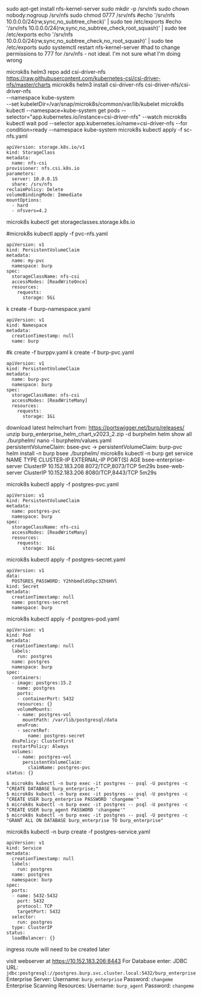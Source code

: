 sudo apt-get install nfs-kernel-server
sudo mkdir -p /srv/nfs
sudo chown nobody:nogroup /srv/nfs
sudo chmod 0777 /srv/nfs
#echo '/srv/nfs 10.0.0.0/24(rw,sync,no_subtree_check)' | sudo tee /etc/exports
#echo '/srv/nfs 10.0.0.0/24(rw,sync,no_subtree_check,root_squash)' | sudo tee /etc/exports
echo '/srv/nfs 10.0.0.0/24(rw,sync,no_subtree_check,no_root_squash)' | sudo tee /etc/exports
sudo systemctl restart nfs-kernel-server
#had to change permissions to 777 for /srv/nfs - not ideal. I'm not sure what I'm doing wrong

microk8s helm3 repo add csi-driver-nfs https://raw.githubusercontent.com/kubernetes-csi/csi-driver-nfs/master/charts
microk8s helm3 install csi-driver-nfs csi-driver-nfs/csi-driver-nfs \
    --namespace kube-system \
    --set kubeletDir=/var/snap/microk8s/common/var/lib/kubelet
microk8s kubectl --namespace=kube-system get pods --selector="app.kubernetes.io/instance=csi-driver-nfs" --watch
microk8s kubectl wait pod --selector app.kubernetes.io/name=csi-driver-nfs --for condition=ready --namespace kube-system
microk8s kubectl apply -f sc-nfs.yaml
```
apiVersion: storage.k8s.io/v1
kind: StorageClass
metadata:
  name: nfs-csi
provisioner: nfs.csi.k8s.io
parameters:
  server: 10.0.0.15
  share: /srv/nfs
reclaimPolicy: Delete
volumeBindingMode: Immediate
mountOptions:
  - hard
  - nfsvers=4.2
```
microk8s kubectl get storageclasses.storage.k8s.io

#microk8s kubectl apply -f pvc-nfs.yaml
```
apiVersion: v1
kind: PersistentVolumeClaim
metadata:
  name: my-pvc
  namespace: burp
spec:
  storageClassName: nfs-csi
  accessModes: [ReadWriteOnce]
  resources:
    requests:
      storage: 5Gi
```


k create -f burp-namespace.yaml
```
apiVersion: v1
kind: Namespace
metadata:
  creationTimestamp: null
  name: burp
```
#k create -f burppv.yaml
k create -f burp-pvc.yaml
```
apiVersion: v1
kind: PersistentVolumeClaim
metadata:
  name: burp-pvc
  namespace: burp
spec:
  storageClassName: nfs-csi
  accessModes: [ReadWriteMany]
  resources:
    requests:
      storage: 1Gi
```
download latest helmchart from: https://portswigger.net/burp/releases/
unzip burp_enterprise_helm_chart_v2023_2.zip -d burphelm
helm show all ./burphelm/
nano -l burphelm/values.yaml  
  persistentVolumeClaim: bsee-pvc -> persistentVolumeClaim: burp-pvc  
helm install -n burp bsee ./burphelm/
microk8s kubectl -n burp get service
NAME                     TYPE        CLUSTER-IP       EXTERNAL-IP   PORT(S)             AGE
bsee-enterprise-server   ClusterIP   10.152.183.208   <none>        8072/TCP,8073/TCP   5m29s
bsee-web-server          ClusterIP   10.152.183.206   <none>        8080/TCP,8443/TCP   5m29s

microk8s kubectl apply -f  postgres-pvc.yaml
```
apiVersion: v1
kind: PersistentVolumeClaim
metadata:
  name: postgres-pvc
  namespace: burp
spec:
  storageClassName: nfs-csi
  accessModes: [ReadWriteMany]
  resources:
    requests:
      storage: 1Gi
```

microk8s kubectl apply -f  postgres-secret.yaml

```
apiVersion: v1
data:
  POSTGRES_PASSWORD: Y2hhbmdldGhpc3ZhbHVl
kind: Secret
metadata:
  creationTimestamp: null
  name: postgres-secret
  namespace: burp

```

microk8s kubectl apply -f  postgres-pod.yaml 
```
apiVersion: v1
kind: Pod
metadata:
  creationTimestamp: null
  labels:
    run: postgres
  name: postgres
  namespace: burp
spec:
  containers:
  - image: postgres:15.2
    name: postgres
    ports:
    - containerPort: 5432
    resources: {}
    volumeMounts:
    - name: postgres-vol
      mountPath: /var/lib/postgresql/data
    envFrom:
    - secretRef:
        name: postgres-secret
  dnsPolicy: ClusterFirst
  restartPolicy: Always
  volumes:
    - name: postgres-vol
      persistentVolumeClaim:
        claimName: postgres-pvc
status: {}
```

```
$ microk8s kubectl -n burp exec -it postgres -- psql -U postgres -c "CREATE DATABASE burp_enterprise;"
$ microk8s kubectl -n burp exec -it postgres -- psql -U postgres -c "CREATE USER burp_enterprise PASSWORD 'changeme'"
$ microk8s kubectl -n burp exec -it postgres -- psql -U postgres -c "CREATE USER burp_agent PASSWORD 'changeme'"
$ microk8s kubectl -n burp exec -it postgres -- psql -U postgres -c "GRANT ALL ON DATABASE burp_enterprise TO burp_enterprise"
```

microk8s kubectl -n burp create -f postgres-service.yaml 

```
apiVersion: v1
kind: Service
metadata:
  creationTimestamp: null
  labels:
    run: postgres
  name: postgres
  namespace: burp
spec:
  ports:
  - name: 5432-5432
    port: 5432
    protocol: TCP
    targetPort: 5432
  selector:
    run: postgres
  type: ClusterIP
status:
  loadBalancer: {}
```

ingress route will need to be created later

visit webserver at https://10.152.183.206:8443
For Database enter:
JDBC URL: `jdbc:postgresql://postgres.burp.svc.cluster.local:5432/burp_enterprise`
Enterprise Server:
    Username: `burp_enterprise`
    Password: `changeme`
Enterprise Scanning Resources:
    Username: `burp_agent`
    Password: `changeme`


